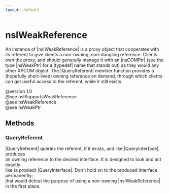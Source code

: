 ```yaml
---
layout: default
---
```


# nsIWeakReference #
  
An instance of |nsIWeakReference| is a proxy object that cooperates with  
its referent to give clients a non-owning, non-dangling reference.  Clients  
own the proxy, and should generally manage it with an |nsCOMPtr| (see the  
type |nsWeakPtr| for a |typedef| name that stands out) as they would any  
other XPCOM object.  The |QueryReferent| member function provides a  
(hopefully short-lived) owning reference on demand, through which clients  
can get useful access to the referent, while it still exists.  
  
@version 1.0  
@see nsISupportsWeakReference  
@see nsWeakReference  
@see nsWeakPtr  
  

## Methods ##

### QueryReferent ###
  
|QueryReferent| queries the referent, if it exists, and like |QueryInterface|, produces  
an owning reference to the desired interface.  It is designed to look and act exactly  
like (a proxied) |QueryInterface|.  Don't hold on to the produced interface permanently;  
that would defeat the purpose of using a non-owning |nsIWeakReference| in the first place.  
  
